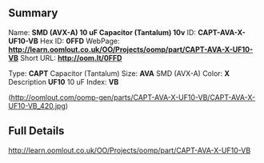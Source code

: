 

 ## Summary
Name: __SMD (AVX-A) 10 uF Capacitor (Tantalum) 10v__
ID: __CAPT-AVA-X-UF10-VB__
Hex ID: __0FFD__
WebPage: __http://learn.oomlout.co.uk/OO/Projects/oomp/part/CAPT-AVA-X-UF10-VB__
Short URL: __http://oom.lt/0FFD__

Type: __CAPT__ Capacitor (Tantalum) 
Size: __AVA__ SMD (AVX-A) 
Color: __X__  
Description __UF10__ 10 uF 
Index: __VB__


(http://oomlout.com/oomp-gen/parts/CAPT-AVA-X-UF10-VB/CAPT-AVA-X-UF10-VB_420.jpg)


 ## Full Details
 http://learn.oomlout.co.uk/OO/Projects/oomp/part/CAPT-AVA-X-UF10-VB














